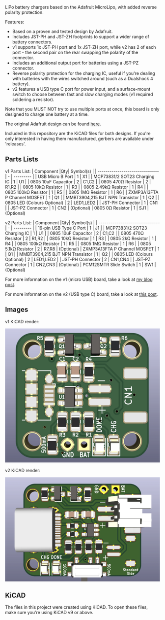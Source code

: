 LiPo battery chargers based on the Adafruit MicroLipo, with added reverse polarity protection.

Features:
* Based on a proven and tested design by Adafruit.
* Includes JST-PH and JST-ZH footprints to support a wider range of battery connectors.
* v1 supports 1x JST-PH port and 1x JST-ZH port, while v2 has 2 of each port - the second pair on the rear swapping the polarity of the connector.
* Includes an additional output port for batteries using a JST-PZ connector.
* Reverse polarity protection for the charging IC, useful if you're dealing with batteries with the wires switched around (such as a Dualshock 4 battery).
* v2 features a USB type C port for power input, and a surface-mount switch to choose between fast and slow charging modes (v1 required soldering a resistor).

Note that you MUST NOT try to use multiple ports at once, this board is only designed to charge one battery at a time.

The original Adafruit design can be found [here](https://learn.adafruit.com/adafruit-microlipo-and-minilipo-battery-chargers/downloads).

Included in this repository are the KiCAD files for both designs. If you're only interested in having them manufactured, gerbers are available under 'releases'.

## Parts Lists
v1 Parts List:
| Component                       |Qty| Symbol(s) |
| ------------------------------- | - | --------- |
| USB Micro B Port                | 1 | X1        |
| MCP73831/2 SOT23 Charging IC    | 1 | U1        |
| 0805 10uF Capacitor             | 2 | C1,C2     |
| 0805 470Ω Resistor              | 2 | R1,R2     |
| 0805 10kΩ Resistor              | 1 | R3        |
| 0805 2.49kΩ Resistor            | 1 | R4        |
| 0805 100kΩ Resistor             | 1 | R5        |
| 0805 1MΩ Resistor               | 1 | R6        |
| ZXMP3A13FTA P Channel MOSFET    | 1 | Q1        |
| MMBT3904,215 BJT NPN Transistor | 1 | Q2        |
| 0805 LED (Colours Optional)     | 2 | LED1,LED2 |
| JST-PH Connector                | 1 | CN1       |
| JST-PZ Connector                | 1 | CN2       | (Optional)
| 0805 0Ω Resistor                | 1 | SJ1       | (Optional)

v2 Parts List:
| Component                       |Qty| Symbol(s) |
| ------------------------------- | - | --------- |
| 16-pin USB Type C Port          | 1 | J1        |
| MCP73831/2 SOT23 Charging IC    | 1 | U1        |
| 0805 10uF Capacitor             | 2 | C1,C2     |
| 0805 470Ω Resistor              | 2 | R1,R2     |
| 0805 10kΩ Resistor              | 1 | R3        |
| 0805 2kΩ Resistor               | 1 | R4        |
| 0805 100kΩ Resistor             | 1 | R5        |
| 0805 1MΩ Resistor               | 1 | R6        |
| 0805 5.1kΩ Resistor             | 2 | R7,R8     | (Optional)
| ZXMP3A13FTA P Channel MOSFET    | 1 | Q1        |
| MMBT3904,215 BJT NPN Transistor | 1 | Q2        |
| 0805 LED (Colours Optional)     | 2 | LED1,LED2 |
| JST-PH Connector                | 2 | CN1,CN4   |
| JST-PZ Connector                | 1 | CN2,CN3   | (Optional)
| PCM12SMTR Slide Switch          | 1 | SW1       | (Optional)

For more information on the v1 (micro USB) board, take a look at [my blog post](https://qubitsandbytes.co.uk/lipo-charger-with-reverse-polarity-protection/).

For more information on the v2 (USB type C) board, take a look at [this post](https://qubitsandbytes.co.uk/building-a-better-lipo-battery-charger/).

## Images
v1 KiCAD render:

![v1 KiCAD render](render-v1.webp?raw=true "KiCAD render of the v1 board")

v2 KiCAD render:

![v2 KiCAD render](render-v2.webp?raw=true "KiCAD render of the v2 board")

## KiCAD
The files in this project were created using KiCAD. To open these files, make sure you're using KiCAD v9 or above.
